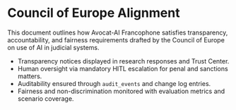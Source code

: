 # Council of Europe Alignment

This document outlines how Avocat-AI Francophone satisfies transparency, accountability, and fairness requirements drafted by the Council of Europe on use of AI in judicial systems.

- Transparency notices displayed in research responses and Trust Center.
- Human oversight via mandatory HITL escalation for penal and sanctions matters.
- Auditability ensured through `audit_events` and change log entries.
- Fairness and non-discrimination monitored with evaluation metrics and scenario coverage.
